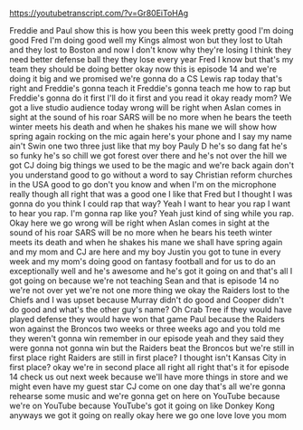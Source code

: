 https://youtubetranscript.com/?v=Gr80EiToHAg

 Freddie and Paul show this is how you been this week pretty good I'm doing good Fred I'm doing good well my Kings almost won but they lost to Utah and they lost to Boston and now I don't know why they're losing I think they need better defense ball they they lose every year Fred I know but that's my team they should be doing better okay now this is episode 14 and we're doing it big and we promised we're gonna do a CS Lewis rap today that's right and Freddie's gonna teach it Freddie's gonna teach me how to rap but Freddie's gonna do it first I'll do it first and you read it okay ready mom? We got a live studio audience today wrong will be right when Aslan comes in sight at the sound of his roar SARS will be no more when he bears the teeth winter meets his death and when he shakes his mane we will show how spring again rocking on the mic again here's your phone and I say my name ain't Swin one two three just like that my boy Pauly D he's so dang fat he's so funky he's so chill we got forest over there and he's not over the hill we got CJ doing big things we used to be the magic and we're back again don't you understand good to go without a word to say Christian reform churches in the USA good to go don't you know and when I'm on the microphone really though all right that was a good one I like that Fred but I thought I was gonna do you think I could rap that way? Yeah I want to hear you rap I want to hear you rap. I'm gonna rap like you? Yeah just kind of sing while you rap. Okay here we go wrong will be right when Aslan comes in sight at the sound of his roar SARS will be no more when he bears his teeth winter meets its death and when he shakes his mane we shall have spring again and my mom and CJ are here and my boy Justin you got to tune in every week and my mom's doing good on fantasy football and for us to do an exceptionally well and he's awesome and he's got it going on and that's all I got going on because we're not teaching Sean and that is episode 14 no we're not over yet we're not one more thing we okay the Raiders lost to the Chiefs and I was upset because Murray didn't do good and Cooper didn't do good and what's the other guy's name? Oh Crab Tree if they would have played defense they would have won that game Paul because the Raiders won against the Broncos two weeks or three weeks ago and you told me they weren't gonna win remember in our episode yeah and they said they were gonna not gonna win but the Raiders beat the Broncos but we're still in first place right Raiders are still in first place? I thought isn't Kansas City in first place? okay we're in second place all right all right that's it for episode 14 check us out next week because we'll have more things in store and we might even have my guest star CJ come on one day that's all we're gonna rehearse some music and we're gonna get on here on YouTube because we're on YouTube because YouTube's got it going on like Donkey Kong anyways we got it going on really okay here we go one love love you mom